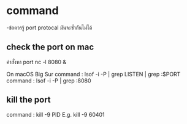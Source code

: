 # command

-ข้อควรรู้ port protocal มันจะซ้ำกันไม่ได้

## check the port on mac

คำสั่งหา port
nc -l 8080 &

On macOS Big Sur
command : lsof -i -P | grep LISTEN | grep :$PORT
command : lsof -i -P | grep :8080

## kill the port

command : kill -9 PID
E.g. kill -9 60401
